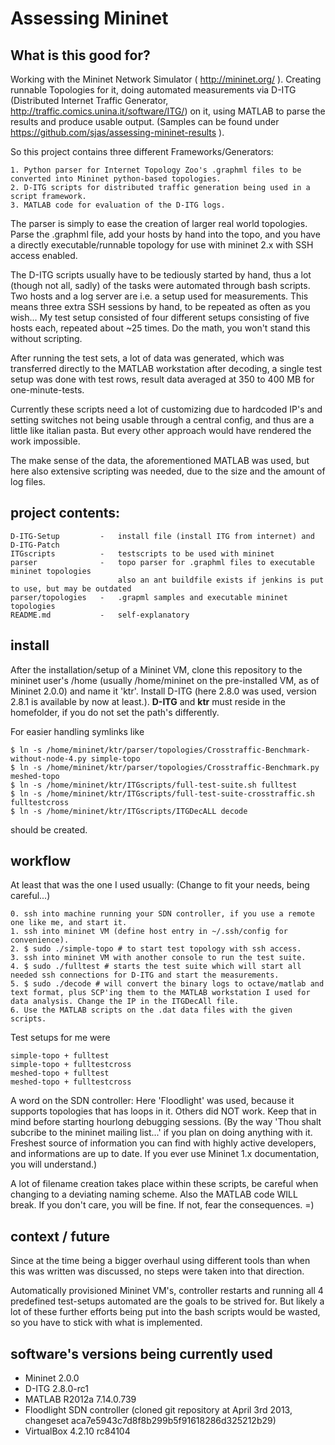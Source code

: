 # Assessing Mininet

## What is this good for?

Working with the Mininet Network Simulator ( http://mininet.org/ ). Creating runnable Topologies for it, 
doing automated measurements via D-ITG (Distributed Internet Traffic Generator, http://traffic.comics.unina.it/software/ITG/)
 on it, using MATLAB to parse the results and produce usable output. 
(Samples can be found under https://github.com/sjas/assessing-mininet-results ).

So this project contains three different Frameworks/Generators:

    1. Python parser for Internet Topology Zoo's .graphml files to be converted into Mininet python-based topologies.
    2. D-ITG scripts for distributed traffic generation being used in a script framework.
    3. MATLAB code for evaluation of the D-ITG logs.
    
The parser is simply to ease the creation of larger real world topologies. Parse the .graphml file, add your hosts by
hand into the topo, and you have a directly executable/runnable topology for use with mininet 2.x with SSH access enabled.

The D-ITG scripts usually have to be tediously started by hand, thus a lot (though not all, sadly) of the tasks were 
automated through bash scripts. Two hosts and a log server are i.e. a setup used for measurements.
This means three extra SSH sessions by hand, to be repeated as often as you wish... My test setup consisted of four different setups consisting of five hosts each, repeated about ~25 times. Do the math, you won't stand this without scripting.

After running the test sets, a lot of data was generated, which was transferred directly to the MATLAB workstation after
decoding, a single test setup was done with test rows, result data averaged at 350 to 400 MB for one-minute-tests.

Currently these scripts need a lot of customizing due to hardcoded IP's and setting switches not being usable through a central config, and thus are a little like italian pasta. But every other approach would have rendered the work impossible.

The make sense of the data, the aforementioned MATLAB was used, but here also extensive scripting was needed, due to the 
size and the amount of log files.

## project contents:

    D-ITG-Setup         -   install file (install ITG from internet) and D-ITG-Patch
    ITGscripts          -   testscripts to be used with mininet
    parser              -   topo parser for .graphml files to executable mininet topologies
                            also an ant buildfile exists if jenkins is put to use, but may be outdated
    parser/topologies   -   .grapml samples and executable mininet topologies
    README.md           -   self-explanatory

## install

After the installation/setup of a Mininet VM, clone this repository to the mininet user's /home (usually /home/mininet on the pre-installed VM, as of Mininet 2.0.0) and name it 'ktr'. Install D-ITG (here 2.8.0 was used, version 2.8.1 is available by now at least.). **D-ITG** and **ktr** must reside in the homefolder, if you do not set the path's differently.

For easier handling symlinks like 

    $ ln -s /home/mininet/ktr/parser/topologies/Crosstraffic-Benchmark-without-node-4.py simple-topo
    $ ln -s /home/mininet/ktr/parser/topologies/Crosstraffic-Benchmark.py meshed-topo
    $ ln -s /home/mininet/ktr/ITGscripts/full-test-suite.sh fulltest
    $ ln -s /home/mininet/ktr/ITGscripts/full-test-suite-crosstraffic.sh fulltestcross
    $ ln -s /home/mininet/ktr/ITGscripts/ITGDecALL decode
    
should be created.

## workflow

At least that was the one I used usually: (Change to fit your needs, being careful...)

    0. ssh into machine running your SDN controller, if you use a remote one like me, and start it.
    1. ssh into mininet VM (define host entry in ~/.ssh/config for convenience).
    2. $ sudo ./simple-topo # to start test topology with ssh access.
    3. ssh into mininet VM with another console to run the test suite.
    4. $ sudo ./fulltest # starts the test suite which will start all needed ssh connections for D-ITG and start the measurements.
    5. $ sudo ./decode # will convert the binary logs to octave/matlab and text format, plus SCP'ing them to the MATLAB workstation I used for data analysis. Change the IP in the ITGDecAll file.
    6. Use the MATLAB scripts on the .dat data files with the given scripts.

Test setups for me were

    simple-topo + fulltest
    simple-topo + fulltestcross
    meshed-topo + fulltest
    meshed-topo + fulltestcross
    
A word on the SDN controller:
Here 'Floodlight' was used, because it supports topologies that has loops in it. Others did NOT work.
Keep that in mind before starting hourlong debugging sessions. (By the way 'Thou shalt subcribe to the mininet mailing list...' if you plan on doing anything with it. Freshest source of information you can find with highly active developers, and informations are up to date. If you ever use Mininet 1.x documentation, you will understand.)

A lot of filename creation takes place within these scripts, be careful when changing to a deviating naming scheme.
Also the MATLAB code WILL break. If you don't care, you will be fine. If not, fear the consequences. =)

## context / future

Since at the time being a bigger overhaul using different tools than when this was written was discussed, 
no steps were taken into that direction. 

Automatically provisioned Mininet VM's, controller restarts and running all 4 predefined test-setups automated 
are the goals to be strived for. But likely a lot of these further efforts being put into the bash scripts 
would be wasted, so you have to stick with what is implemented.

## software's versions being currently used

- Mininet 2.0.0 
- D-ITG 2.8.0-rc1
- MATLAB R2012a 7.14.0.739
- Floodlight SDN controller (cloned git repository at April 3rd 2013, changeset aca7e5943c7d8f8b299b5f91618286d325212b29)
- VirtualBox 4.2.10 rc84104
